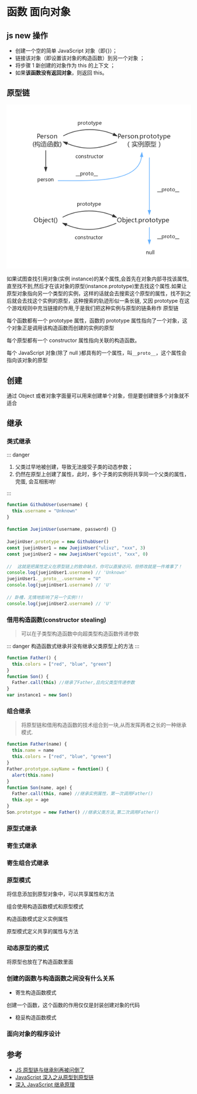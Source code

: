 # 函数 面向对象

## js new 操作

- 创建一个空的简单 JavaScript 对象（即{}）；
- 链接该对象（即设置该对象的构造函数）到另一个对象 ；
- 将步骤 1 新创建的对象作为 this 的上下文 ；
- 如果**该函数没有返回对象**，则返回 this。

## 原型链

![原型链](./imgs/prototype5.png)

如果试图查找引用对象(实例 instance)的某个属性,会首先在对象内部寻找该属性,直至找不到,然后才在该对象的原型(instance.prototype)里去找这个属性.如果让原型对象指向另一个类型的实例，这样的话就会去搜索这个原型的属性，找不到之后就会去找这个实例的原型，这种搜索的轨迹形似一条长链, 又因 prototype 在这个游戏规则中充当链接的作用,于是我们把这种实例与原型的链条称作 原型链

每个函数都有一个 prototype 属性，函数的 prototype 属性指向了一个对象，这个对象正是调用该构造函数而创建的实例的原型

每个原型都有一个 constructor 属性指向关联的构造函数。

每个 JavaScript 对象(除了 null )都具有的一个属性，叫`__proto__`，这个属性会指向该对象的原型

## 创建

通过 Object 或者对象字面量可以用来创建单个对象，但是要创建很多个对象就不适合

## 继承

### 类式继承

::: danger

1. 父类过早地被创建，导致无法接受子类的动态参数；
2. 仍然在原型上创建了属性，此时，多个子类的实例将共享同一个父类的属性，完蛋, 会互相影响!

:::

```js
function GithubUser(username) {
  this.username = "Unknown"
}

function JuejinUser(username, password) {}

JuejinUser.prototype = new GithubUser()
const juejinUser1 = new JuejinUser("ulivz", "xxx", 3)
const juejinUser2 = new JuejinUser("egoist", "xxx", 0)

//  这就是把属性定义在原型链上的致命缺点，你可以直接访问，但修改就是一件难事了！
console.log(juejinUser1.username) // 'Unknown'
juejinUser1.__proto__.username = "U"
console.log(juejinUser1.username) // 'U'

// 卧槽，无情地影响了另一个实例!!!
console.log(juejinUser2.username) // 'U'
```

### 借用构造函数(constructor stealing)

> 可以在子类型构造函数中向超类型构造函数传递参数

::: danger
构造函数式继承并没有继承父类原型上的方法
:::

```js
function Father() {
  this.colors = ["red", "blue", "green"]
}
function Son() {
  Father.call(this) //继承了Father,且向父类型传递参数
}
var instance1 = new Son()
```

### 组合继承

> 将原型链和借用构造函数的技术组合到一块,从而发挥两者之长的一种继承模式.

```js
function Father(name) {
  this.name = name
  this.colors = ["red", "blue", "green"]
}
Father.prototype.sayName = function() {
  alert(this.name)
}
function Son(name, age) {
  Father.call(this, name) //继承实例属性，第一次调用Father()
  this.age = age
}
Son.prototype = new Father() //继承父类方法,第二次调用Father()
```

### 原型式继承

### 寄生式继承

### 寄生组合式继承

### 原型模式

将信息添加到原型对象中，可以共享属性和方法

组合使用构造函数模式和原型模式

构造函数模式定义实例属性

原型模式定义共享的属性与方法

### 动态原型的模式

将原型也放在了构造函数里面

### 创建的函数与构造函数之间没有什么关系

- 寄生构造函数模式

创建一个函数，这个函数的作用仅仅是封装创建对象的代码

- 稳妥构造函数模式

### 面向对象的程序设计

## 参考

- [JS 原型链与继承别再被问倒了](https://juejin.im/post/58f94c9bb123db411953691b)
- [JavaScript 深入之从原型到原型链](https://github.com/mqyqingfeng/blog/issues/2)
- [深入 JavaScript 继承原理](https://juejin.im/post/5a96d78ef265da4e9311b4d8#heading-0)
